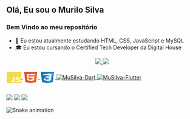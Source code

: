 ## Olá, Eu sou o Murilo Silva
### Bem Vindo ao meu repositório

- 🌱 Eu estou atualmente estudando HTML, CSS, JavaScript e MySQL
- 🎓 Eu estou cursando o Certified Tech Developer da Digital House

<div align="center">
  <a href="https://github.com/MuriloAlexSilva">
  <img height="180em" src="https://github-readme-stats.vercel.app/api?username=MuriloAlexSilva&show_icons=true&theme=dracula&include_all_commits=true&count_private=true"/>
  <img height="180em" src="https://github-readme-stats.vercel.app/api/top-langs/?username=MuriloAlexSilva&layout=compact&langs_count=7&theme=dracula"/>
</div>
<div style="display: inline_block"><br>
  <img align="center" alt="MuSilva-Js" height="30" width="40" src="https://raw.githubusercontent.com/devicons/devicon/master/icons/javascript/javascript-plain.svg">
  <img align="center" alt="MuSilva-HTML" height="30" width="40" src="https://raw.githubusercontent.com/devicons/devicon/master/icons/html5/html5-original.svg">
  <img align="center" alt="MuSilva-CSS" height="30" width="40" src="https://raw.githubusercontent.com/devicons/devicon/master/icons/css3/css3-original.svg">
  <img align="center" alt="MuSilva-Dart" height="30" width="40" src="https://cdn.jsdelivr.net/gh/devicons/devicon/icons/dart/dart-original.svg">
  <img align="center" alt="MuSilva-Flutter" height="30" width="40" src="https://cdn.jsdelivr.net/gh/devicons/devicon/icons/flutter/flutter-original.svg">
</div>
  
  ##
 
<div> 
  <a href="https://www.instagram.com/musilva27" target="_blank"><img src="https://img.shields.io/badge/-Instagram-%23E4405F?style=for-the-badge&logo=instagram&logoColor=white" target="_blank"></a>
  <a href = "mailto:murilo.alex.silva@gmail.com"><img src="https://img.shields.io/badge/-Gmail-%23333?style=for-the-badge&logo=gmail&logoColor=white" target="_blank"></a>
  <a href="https://br.linkedin.com/in/murilo-silva-b1873577" target="_blank"><img src="https://img.shields.io/badge/-LinkedIn-%230077B5?style=for-the-badge&logo=linkedin&logoColor=white" target="_blank"></a> 
  
 ![Snake animation](https://github.com/MuriloAlexSilva/MuriloAlexSilva/blob/output/github-contribution-grid-snake.svg)
  
</div>

 

